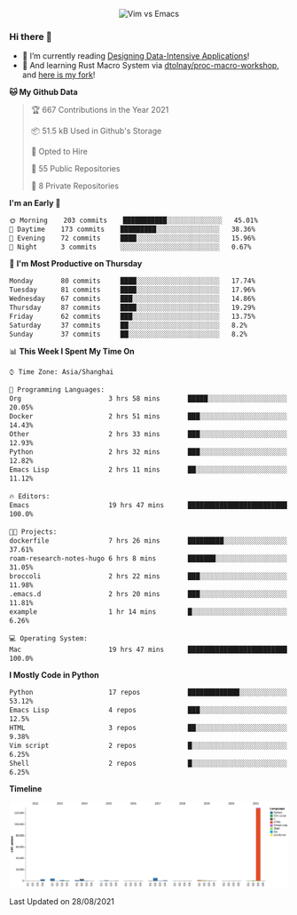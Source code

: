<p align="center">
    <img src="https://gist.githubusercontent.com/coldnight/e696baffb094e71c96cb302118878eae/raw/40ea5053a6f66cc65f90f437e4173497da225958/banner.gif" alt="Vim vs Emacs" />
</p>

### Hi there 👋

- 📖 I’m currently reading [Designing Data-Intensive Applications](https://www.oreilly.com/library/view/designing-data-intensive-applications/9781491903063/)!
- 🌱 And learning Rust Macro System via [dtolnay/proc-macro-workshop](https://github.com/dtolnay/proc-macro-workshop), and [here is my fork](https://github.com/coldnight/proc-macro-workshop)!

<!--START_SECTION:waka-->
**🐱 My Github Data** 

> 🏆 667 Contributions in the Year 2021
 > 
> 📦 51.5 kB Used in Github's Storage 
 > 
> 💼 Opted to Hire
 > 
> 📜 55 Public Repositories 
 > 
> 🔑 8 Private Repositories  
 > 
**I'm an Early 🐤** 

```text
🌞 Morning    203 commits    ███████████░░░░░░░░░░░░░░   45.01% 
🌆 Daytime    173 commits    █████████░░░░░░░░░░░░░░░░   38.36% 
🌃 Evening    72 commits     ████░░░░░░░░░░░░░░░░░░░░░   15.96% 
🌙 Night      3 commits      ░░░░░░░░░░░░░░░░░░░░░░░░░   0.67%

```
📅 **I'm Most Productive on Thursday** 

```text
Monday       80 commits     ████░░░░░░░░░░░░░░░░░░░░░   17.74% 
Tuesday      81 commits     ████░░░░░░░░░░░░░░░░░░░░░   17.96% 
Wednesday    67 commits     ███░░░░░░░░░░░░░░░░░░░░░░   14.86% 
Thursday     87 commits     ████░░░░░░░░░░░░░░░░░░░░░   19.29% 
Friday       62 commits     ███░░░░░░░░░░░░░░░░░░░░░░   13.75% 
Saturday     37 commits     ██░░░░░░░░░░░░░░░░░░░░░░░   8.2% 
Sunday       37 commits     ██░░░░░░░░░░░░░░░░░░░░░░░   8.2%

```


📊 **This Week I Spent My Time On** 

```text
⌚︎ Time Zone: Asia/Shanghai

💬 Programming Languages: 
Org                      3 hrs 58 mins       █████░░░░░░░░░░░░░░░░░░░░   20.05% 
Docker                   2 hrs 51 mins       ███░░░░░░░░░░░░░░░░░░░░░░   14.43% 
Other                    2 hrs 33 mins       ███░░░░░░░░░░░░░░░░░░░░░░   12.93% 
Python                   2 hrs 32 mins       ███░░░░░░░░░░░░░░░░░░░░░░   12.82% 
Emacs Lisp               2 hrs 11 mins       ██░░░░░░░░░░░░░░░░░░░░░░░   11.12%

🔥 Editors: 
Emacs                    19 hrs 47 mins      █████████████████████████   100.0%

🐱‍💻 Projects: 
dockerfile               7 hrs 26 mins       █████████░░░░░░░░░░░░░░░░   37.61% 
roam-research-notes-hugo 6 hrs 8 mins        ███████░░░░░░░░░░░░░░░░░░   31.05% 
broccoli                 2 hrs 22 mins       ███░░░░░░░░░░░░░░░░░░░░░░   11.98% 
.emacs.d                 2 hrs 20 mins       ███░░░░░░░░░░░░░░░░░░░░░░   11.81% 
example                  1 hr 14 mins        █░░░░░░░░░░░░░░░░░░░░░░░░   6.26%

💻 Operating System: 
Mac                      19 hrs 47 mins      █████████████████████████   100.0%

```

**I Mostly Code in Python** 

```text
Python                   17 repos            █████████████░░░░░░░░░░░░   53.12% 
Emacs Lisp               4 repos             ███░░░░░░░░░░░░░░░░░░░░░░   12.5% 
HTML                     3 repos             ██░░░░░░░░░░░░░░░░░░░░░░░   9.38% 
Vim script               2 repos             █░░░░░░░░░░░░░░░░░░░░░░░░   6.25% 
Shell                    2 repos             █░░░░░░░░░░░░░░░░░░░░░░░░   6.25%

```


**Timeline**

![Chart not found](https://raw.githubusercontent.com/coldnight/coldnight/master/charts/bar_graph.png) 


 Last Updated on 28/08/2021
<!--END_SECTION:waka-->
